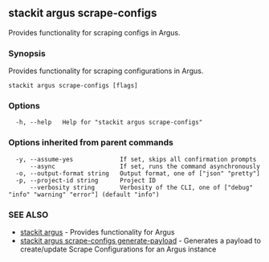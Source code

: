 ## stackit argus scrape-configs

Provides functionality for scraping configs in Argus.

### Synopsis

Provides functionality for scraping configurations in Argus.

```
stackit argus scrape-configs [flags]
```

### Options

```
  -h, --help   Help for "stackit argus scrape-configs"
```

### Options inherited from parent commands

```
  -y, --assume-yes             If set, skips all confirmation prompts
      --async                  If set, runs the command asynchronously
  -o, --output-format string   Output format, one of ["json" "pretty"]
  -p, --project-id string      Project ID
      --verbosity string       Verbosity of the CLI, one of ["debug" "info" "warning" "error"] (default "info")
```

### SEE ALSO

* [stackit argus](./stackit_argus.md)	 - Provides functionality for Argus
* [stackit argus scrape-configs generate-payload](./stackit_argus_scrape-configs_generate-payload.md)	 - Generates a payload to create/update Scrape Configurations for an Argus instance 

